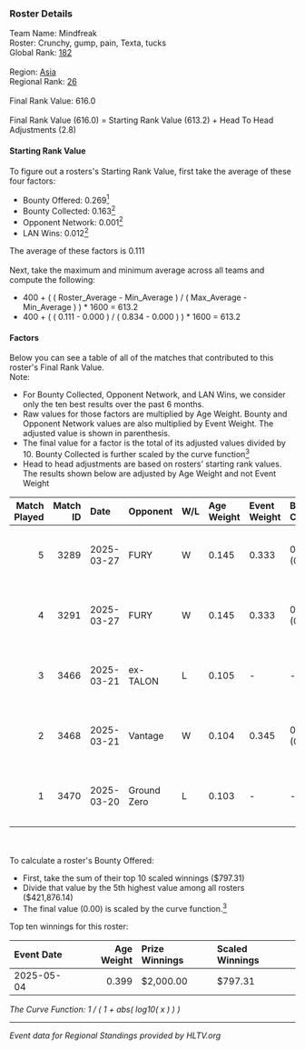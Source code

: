 ### Roster Details<br />
Team Name: Mindfreak<br />
Roster: Crunchy, gump, pain, Texta, tucks<br />
Global Rank: [182](../../standings_global_2025_09_01.md)<br />
<br />
Region: [Asia]( ../../standings_asia_2025_09_01.md)<br />
Regional Rank: [26]( ../../standings_asia_2025_09_01.md)<br />
<br />
Final Rank Value:  616.0<br />
<br />
Final Rank Value (616.0) = Starting Rank Value (613.2) + Head To Head Adjustments (2.8)<br />

#### Starting Rank Value<br />
To figure out a rosters's Starting Rank Value, first take the average of these four factors:<br />
- Bounty Offered: 0.269[<sup>1</sup>](#table2)
- Bounty Collected: 0.163[<sup>2</sup>](#table1)
- Opponent Network: 0.001[<sup>2</sup>](#table1)
- LAN Wins: 0.012[<sup>2</sup>](#table1)

The average of these factors is 0.111<br />
<br />
Next, take the maximum and minimum average across all teams and compute the following:<br />
- 400 + ( ( Roster_Average - Min_Average ) / ( Max_Average - Min_Average ) ) * 1600 = 613.2
- 400 + ( ( 0.111 - 0.000 ) / ( 0.834 - 0.000 ) ) * 1600 = 613.2


#### Factors<br />
Below you can see a table of all of the matches that contributed to this roster's Final Rank Value.<br />
Note:<br />

- For Bounty Collected, Opponent Network, and LAN Wins, we consider only the ten best results over the past 6 months.
- Raw values for those factors are multiplied by Age Weight. Bounty and Opponent Network values are also multiplied by Event Weight. The adjusted value is shown in parenthesis.
- The final value for a factor is the total of its adjusted values divided by 10. Bounty Collected is further scaled by the curve function[<sup>3</sup>](#curveFunction)
- Head to head adjustments are based on rosters' starting rank values. The results shown below are adjusted by Age Weight and not Event Weight
<span id="table1"></span><br />


| Match Played | Match ID | Date       | Opponent    | W/L | Age Weight | Event Weight | Bounty Collected | Opponent Network | LAN Wins  | H2H Adj. | Roster                            |
| -: | -: | :- | :- | :- | :- | :- | :- | :- | :- | -: | :- |
|            5 |     3289 | 2025-03-27 | FURY        | W   | 0.145      | 0.333        | 0.001 (0.000)    | 0.119 (0.006)    | 0 (0.000) |     2.29 | Crunchy, gump, pain, Texta, tucks |
|            4 |     3291 | 2025-03-27 | FURY        | W   | 0.145      | 0.333        | 0.001 (0.000)    | 0.119 (0.006)    | 0 (0.000) |     2.32 | Crunchy, gump, pain, Texta, tucks |
|            3 |     3466 | 2025-03-21 | ex-TALON    | L   | 0.105      | -            | -                | -                | -         |    -1.40 | Crunchy, gump, pain, Texta, tucks |
|            2 |     3468 | 2025-03-21 | Vantage     | W   | 0.104      | 0.345        | 0.000 (0.000)    | 0.007 (0.000)    | 1 (0.104) |     1.06 | Crunchy, gump, pain, Texta, tucks |
|            1 |     3470 | 2025-03-20 | Ground Zero | L   | 0.103      | -            | -                | -                | -         |    -1.47 | Crunchy, gump, pain, Texta, tucks |

<br />
<span id="table2"></span><br />
To calculate a roster's Bounty Offered:<br />

- First, take the sum of their top 10 scaled winnings ($797.31)
- Divide that value by the 5th highest value among all rosters ($421,876.14)
- The final value (0.00) is scaled by the curve function.[<sup>3</sup>](#curveFunction)

Top ten winnings for this roster:<br />

| Event Date | Age Weight | Prize Winnings | Scaled Winnings |
| :- | -: | :- | :- |
| 2025-05-04 |      0.399 | $2,000.00      | $797.31         |


<span id="curveFunction"></span>_The Curve Function: 1 / ( 1 + abs( log10( x ) ) )_<br />

---
_Event data for Regional Standings provided by HLTV.org_<br />
